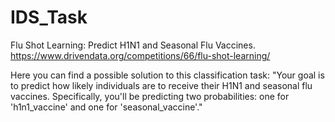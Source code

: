 # IDS_Task
Flu Shot Learning: Predict H1N1 and Seasonal Flu Vaccines.
https://www.drivendata.org/competitions/66/flu-shot-learning/

Here you can find a possible solution to this classification task:
"Your goal is to predict how likely individuals are to receive their H1N1 and seasonal flu vaccines.
Specifically, you'll be predicting two probabilities: one for 'h1n1_vaccine' and one for 'seasonal_vaccine'."
